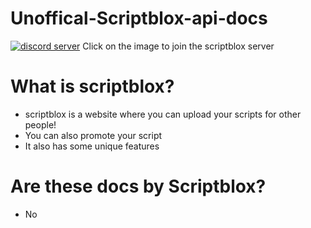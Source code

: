 # Unoffical-Scriptblox-api-docs
[![discord server](https://cdn.discordapp.com/icons/954089188825894943/372ca12b35bd2fddeed6c70a44a48a6f.webp?size=96)](https://discord.gg/KKcG8VQ48k) Click on the image to join the scriptblox server

# What is scriptblox?
- scriptblox is a website where you can upload your scripts for other people!
- You can also promote your script
- It also has some unique features

# Are these docs by Scriptblox?
- No
